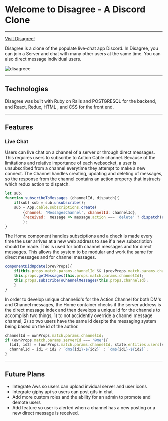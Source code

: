 # Welcome to Disagree - A Discord Clone

***

[Visit Disagree!](https://disagree-app.herokuapp.com/#/)

Disagree is a clone of the populate live-chat app Discord. In Disagree, you can join a Server and chat with many other users at the same time. You can also direct message individual users. 


![disagreee](https://user-images.githubusercontent.com/59512990/79588274-ac7a2f00-80a1-11ea-9286-be3197dab542.jpg)


***

## Technologies

Disagree was built with Ruby on Rails and POSTGRESQL for the backend, and React, Redux, HTML , and CSS for the front end.

***

## Features

### Live Chat

Users can live chat on a channel of a server or through direct messages. This requires users to subscribe to Action Cable channel.
Because of the limitations and relative importance of each websocket, a user is unsubscribed from a channel everytime they attempt to make a new connect. The Channel handles creating, updating and deleting of messages, so the response from the channel contains an action property that instructs which redux action to dispatch.


```javascript
let sub;
function subscribeToMessages (channelId, dispatch){
    if(sub) sub = sub.unsubscribe();
    sub = App.cable.subscriptions.create(
        {channel: 'MessagesChannel', channelId: channelId},
        {received:  message => message.action === 'delete' ? dispatch(removeMessage(message)) : dispatch(receiveMessage(message))}
        );
}
```


The Home component handles subsciptions and a check is made every time the user arrives at a new web address to see if a new subscription should be made. This is used for both channel messages and for direct messages. This allows the system to be modular and work the same for direct messages and for channel messages.


```javascript
componentDidUpdate(prevProps){
    if(this.props.match.params.channelId && (prevProps.match.params.channelId !== this.props.match.params.channelId)) {
    this.props.getMessages(this.props.match.params.channelId);
    this.props.subscribeToChannelMessages(this.props.channelId);
    }
}
```


In order to develop unique channelid's for the Action Channel for both DM's and Channel messages, the Home container checks if the server address is the direct message index and then develops a unique id for the channels to accomplish two things, 1) to not accidently override a channel message channel, 2) so two users have the same id despite the messaging system being based on the id of the author.


```javascript
channelId = ownProps.match.params.channelId;
if (ownProps.match.params.serverId === '@me'){
  [id1, id2] = [ownProps.match.params.channelId, state.entities.users[state.session.id].id];
  channelId = id1 < id2 ? `dm${id1}-${id2}` : `dm${id1}-${id2}`;
}
```


***

## Future Plans
* Integrate Aws so users can upload invidual server and user icons
* Integrate giphy api so users can post gifs in chat
* Add more custom roles and the ability for an admin to promote and demote users
* Add feature so user is alerted when a channel has a new posting or a new direct message is received.
